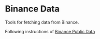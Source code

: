 # Binance Data

Tools for fetching data from Binance. 

Following instructions of [Binance Public Data](https://github.com/binance/binance-public-data)

